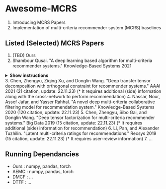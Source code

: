 # Awesome-MCRS
1. Introducing MCRS Papers 
2. Implementation of multi-criteria recommender system (MCRS) baselines


## Listed (Selected) MCRS Papers

1. (TBD) Ours
2. Shambour Qusai. "A deep learning based algorithm for multi-criteria recommender systems." Knowledge-Based Systems 2021 
<details><summary><b>Show instructions</b></summary>
* 43 citation, update: 22.11.23
</details>
3. Chen, Zhengyu, Ziqing Xu, and Donglin Wang. "Deep transfer tensor decomposition with orthogonal constraint for recommender systems." AAAI 2021 (21 citation, update: 22.11.23) (* It requires additional (side) information along with the cross-network to perform recommendation)
4. Nassar, Nour, Assef Jafar, and Yasser Rahhal. "A novel deep multi-criteria collaborative filtering model for recommendation system." Knowledge-Based Systems 2020 (120 citation, update: 22.11.23)
5. Chen, Zhengyu, Sibo Gai, and Donglin Wang. "Deep tensor factorization for multi-criteria recommender systems." Big Data 2019 (15 citation, update: 22.11.23) (* It requires additional (side) information for recommendation)
6. Li, Pan, and Alexander Tuzhilin. "Latent multi-criteria ratings for recommendations." Recsys 2019 (15 citation, update: 22.11.23) (* It requires user-review information)
7. ...



## Running Dependancies

* Ours : numpy, pandas, torch
* AEMC : numpy, pandas, torch
* DMCF : ...
* DTTF : ...


